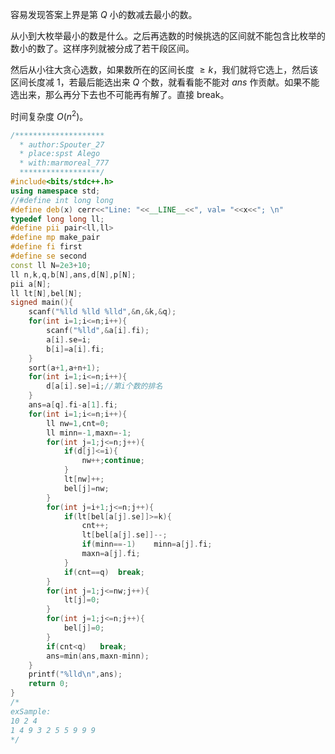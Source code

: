 容易发现答案上界是第 $Q$ 小的数减去最小的数。

从小到大枚举最小的数是什么。之后再选数的时候挑选的区间就不能包含比枚举的数小的数了。这样序列就被分成了若干段区间。

然后从小往大贪心选数，如果数所在的区间长度 $\geq k$，我们就将它选上，然后该区间长度减 $1$，若最后能选出来 $Q$ 个数，就看看能不能对 $ans$ 作贡献。如果不能选出来，那么再分下去也不可能再有解了。直接 break。

时间复杂度 $O(n^2)$。

```cpp
/********************
  *	author:Spouter_27
  *	place:spst Alego
  * with:marmoreal_777
  ******************/
#include<bits/stdc++.h>
using namespace std;
//#define int long long
#define deb(x) cerr<<"Line: "<<__LINE__<<", val= "<<x<<"; \n"
typedef long long ll;
#define pii pair<ll,ll>
#define mp make_pair
#define fi first
#define se second
const ll N=2e3+10;
ll n,k,q,b[N],ans,d[N],p[N];
pii a[N];
ll lt[N],bel[N];
signed main(){
	scanf("%lld %lld %lld",&n,&k,&q);
	for(int i=1;i<=n;i++){
		scanf("%lld",&a[i].fi);
		a[i].se=i;
		b[i]=a[i].fi;
	}
	sort(a+1,a+n+1);
	for(int i=1;i<=n;i++){
		d[a[i].se]=i;//第i个数的排名 
	}
	ans=a[q].fi-a[1].fi;
	for(int i=1;i<=n;i++){
		ll nw=1,cnt=0;
		ll minn=-1,maxn=-1;
		for(int j=1;j<=n;j++){
			if(d[j]<=i){
				nw++;continue;
			}
			lt[nw]++;
			bel[j]=nw;
		}
		for(int j=i+1;j<=n;j++){
			if(lt[bel[a[j].se]]>=k){
				cnt++;
				lt[bel[a[j].se]]--;
				if(minn==-1)	minn=a[j].fi;
				maxn=a[j].fi;
			}
			if(cnt==q)	break;
		}
		for(int j=1;j<=nw;j++){
			lt[j]=0;
		}
		for(int j=1;j<=n;j++){
			bel[j]=0;
		}
		if(cnt<q)	break;
		ans=min(ans,maxn-minn);
	}
	printf("%lld\n",ans);
	return 0;
}
/*
exSample:
10 2 4
1 4 9 3 2 5 5 9 9 9
*/

```
